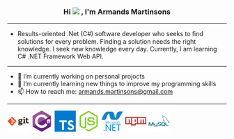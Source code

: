 
### <p align="center"> Hi <img src ="https://raw.githubusercontent.com/MartinHeinz/Martinheinz/master/wave.gif" width="40pix"> , I'm Armands Martinsons

--- 
  
* Results-oriented .Net (C#) software developer who seeks to ﬁnd solutions for every problem. Finding a solution needs the right knowledge. I seek new knowledge every day.      Currently, I am learning C# .NET Framework Web API.
---

- 🔭 I’m currently working on personal projocts
- 🌱 I’m currently learning new things to improve my programming skills
- 📫 How to reach me: armands.martinsons@gmail.com

---

<img src ="https://github.com/devicons/devicon/blob/master/icons/git/git-original-wordmark.svg" alt="Git logo" width="50" height="50" /> 
<img src ="https://github.com/devicons/devicon/blob/master/icons/csharp/csharp-original.svg" alt="cSharp logo" width="50" height="50" /> 
<img src ="https://github.com/devicons/devicon/blob/master/icons/typescript/typescript-original.svg" alt="TypeScript logo" width="50" height="50" /> 
<img src ="https://github.com/devicons/devicon/blob/master/icons/nodejs/nodejs-original.svg" alt="NodeJs logo" width="50" height="50" /> 
<img src ="https://github.com/devicons/devicon/blob/master/icons/dot-net/dot-net-plain-wordmark.svg" alt="DotNet logo" width="50" height="50" /> 
<img src ="https://github.com/devicons/devicon/blob/master/icons/npm/npm-original-wordmark.svg" alt="Apple logo" width="50" height="50" />
<img src ="https://github.com/devicons/devicon/blob/master/icons/mysql/mysql-plain-wordmark.svg" alt="Apple logo" width="50" height="50" />

